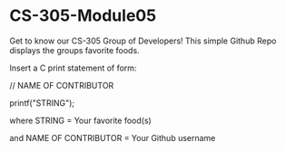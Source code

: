 # CS-305-Module05
Get to know our CS-305 Group of Developers!
This simple Github Repo displays the groups favorite foods.

Insert a C print statement of form:

// NAME OF CONTRIBUTOR

printf("STRING");

where STRING = Your favorite food(s)

and NAME OF CONTRIBUTOR = Your Github username
